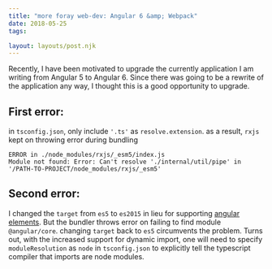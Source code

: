 ```yaml
---
title: "more foray web-dev: Angular 6 &amp; Webpack"
date: 2018-05-25
tags:

layout: layouts/post.njk
---
```

Recently, I have been motivated to upgrade the currently application I am writing from Angular 5 to Angular 6. Since there was going to be a rewrite of the application any way, I thought this is a good opportunity to upgrade.

First error:
------------

in `tsconfig.json`, only include `'.ts'` as `resolve.extension`. as a result, `rxjs` kept on throwing error during bundling

    ERROR in ./node_modules/rxjs/_esm5/index.js
    Module not found: Error: Can't resolve './internal/util/pipe' in '/PATH-TO-PROJECT/node_modules/rxjs/_esm5'
    

Second error:
-------------

I changed the `target` from `es5` to `es2015` in lieu for supporting [angular elements](https://angular.io/guide/elements#browser-support-for-custom-elements). But the bundler throws error on failing to find module `@angular/core`. changing `target` back to `es5` circumvents the problem. Turns out, with the increased support for dynamic import, one will need to specify `moduleResolution` as `node` in `tsconfig.json` to explicitly tell the typescript compiler that imports are node modules.

